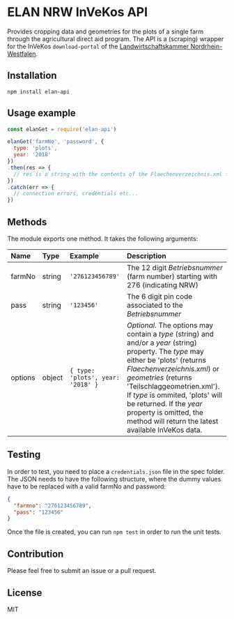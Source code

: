# ELAN NRW InVeKos API
Provides cropping data and geometries for the plots of a single farm through the agricultural direct aid program.
The API is a (scraping) wrapper for the InVeKos `download-portal` of the [Landwirtschaftskammer Nordrhein-Westfalen](https://www.landwirtschaftskammer.de/).

## Installation
`npm install elan-api`

## Usage example
```js
const elanGet = require('elan-api')

elanGet('farmNo', 'password', {
  type: 'plots',
  year: '2018'
})
.then(res => {
  // res is a string with the contents of the Flaechenverzeichnis.xml file provided by ELAN
})
.catch(err => {
  // connection errors, credentials etc...
})
```

## Methods
The module exports one method. It takes the following arguments:

| Name    | Type   | Example                           | Description                                                                                                                                                                                                                                                                                                                                                          |
|:--------|:-------|:----------------------------------|:---------------------------------------------------------------------------------------------------------------------------------------------------------------------------------------------------------------------------------------------------------------------------------------------------------------------------------------------------------------------|
| farmNo  | string | `'276123456789'`                  | The 12 digit *Betriebsnummer* (farm number) starting with 276 (indicating NRW)                                                                                                                                                                                                                                                                                       |
| pass    | string | `'123456'`                        | The 6 digit pin code associated to the *Betriebsnummer*                                                                                                                                                                                                                                                                                                              |
| options | object | `{ type: 'plots', year: '2018' }` | *Optional*. The options may contain a *type* (string) and and/or a *year* (string) property. The *type* may either be 'plots' (returns *Flaechenverzeichnis.xml*) or *geometries* (returns 'Teilschlaggeometrien.xml'). If *type* is ommited, 'plots' will be returned. If the *year* property is omitted, the method will return the latest available InVeKos data. |

## Testing
In order to test, you need to place a `credentials.json` file in the spec folder.
The JSON needs to have the following structure, where the dummy values have to be replaced with a valid farmNo and password:

```json
{
  "farmno": "276123456789",
  "pass": "123456"
}
```

Once the file is created, you can run `npm test` in order to run the unit tests.

## Contribution
Please feel free to submit an issue or a pull request.

## License
MIT
